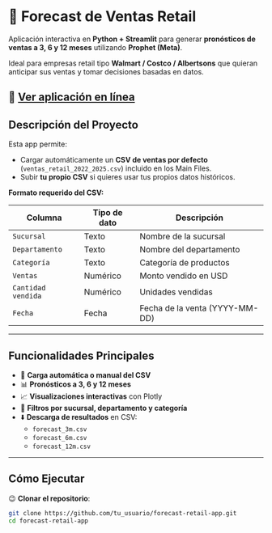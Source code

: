 # **🛒 Forecast de Ventas Retail**

Aplicación interactiva en **Python + Streamlit** para generar **pronósticos de ventas a 3, 6 y 12 meses** utilizando **Prophet (Meta)**.  

Ideal para empresas retail tipo **Walmart / Costco / Albertsons** que quieran anticipar sus ventas y tomar decisiones basadas en datos.

🔗 [Ver aplicación en línea](https://ventas-forecast-drf9gxstskpugncxfwiph2k.streamlit.app/)
---

## **Descripción del Proyecto**

Esta app permite:

- Cargar automáticamente un **CSV de ventas por defecto** (`ventas_retail_2022_2025.csv`) incluido en los Main Files.  
- Subir **tu propio CSV** si quieres usar tus propios datos históricos.  

**Formato requerido del CSV:**  

| Columna           | Tipo de dato | Descripción                       |
|------------------|-------------|-----------------------------------|
| `Sucursal`        | Texto       | Nombre de la sucursal             |
| `Departamento`    | Texto       | Nombre del departamento           |
| `Categoría`       | Texto       | Categoría de productos            |
| `Ventas`          | Numérico    | Monto vendido en USD              |
| `Cantidad vendida`| Numérico    | Unidades vendidas                 |
| `Fecha`           | Fecha       | Fecha de la venta (YYYY-MM-DD)    |

---

## **Funcionalidades Principales**

- 🔄 **Carga automática o manual del CSV**  
- 📊 **Pronósticos a 3, 6 y 12 meses**  
- 📈 **Visualizaciones interactivas** con Plotly  
- 🎯 **Filtros por sucursal, departamento y categoría**  
- ⬇️ **Descarga de resultados** en CSV:  
  - `forecast_3m.csv`  
  - `forecast_6m.csv`  
  - `forecast_12m.csv`  

---

## **Cómo Ejecutar**

😉 **Clonar el repositorio**:

```bash
git clone https://github.com/tu_usuario/forecast-retail-app.git
cd forecast-retail-app
